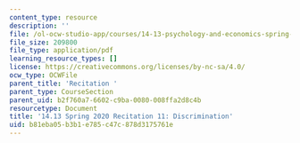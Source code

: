 ```yaml
---
content_type: resource
description: ''
file: /ol-ocw-studio-app/courses/14-13-psychology-and-economics-spring-2020/b81eba05b3b1e785c47c878d3175761e_MIT14_13s20_rec11.pdf
file_size: 209800
file_type: application/pdf
learning_resource_types: []
license: https://creativecommons.org/licenses/by-nc-sa/4.0/
ocw_type: OCWFile
parent_title: 'Recitation '
parent_type: CourseSection
parent_uid: b2f760a7-6602-c9ba-0080-008ffa2d8c4b
resourcetype: Document
title: '14.13 Spring 2020 Recitation 11: Discrimination'
uid: b81eba05-b3b1-e785-c47c-878d3175761e
---
```

